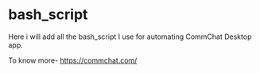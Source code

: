 # bash_script
Here i will add all the bash_script I use for automating CommChat Desktop app.

To know more- https://commchat.com/
